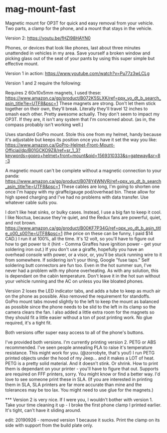 # mag-mount-fast
Magnetic mount for OP3T for quick and easy removal from your vehicle.  Two parts, a clamp for the phone, and a mount that stays in the vehicle.

Version 2: https://youtu.be/fHZl98HAYN0

Phones, or devices that look like phones, last about three minutes unattended in vehicles in my area.  Save yourself a broken window and picking glass out of the seat of your pants by using this super simple but effective mount.

Version 1 in action: https://www.youtube.com/watch?v=Pu77z3wLCLg

Version 1 and 2 require the following:

Requires 2 60x10x5mm magnets, I used these: https://www.amazon.ca/gp/product/B072K5SLXK/ref=ppx_yo_dt_b_search_asin_title?ie=UTF8&psc=1
These magnets are strong.  Don't let them stick together on their own, they'll break.  Literally they'll travel 12 inches to smash each other.  Pretty awesome actually.  They don't seem to impact my OP3T.  If they are, it isn't any system that I'm concerned about.  (as in, the compass probably isn't working well.)  

Uses standard GoPro mount.  Stole this one from my helmet, handy because it's adjustable but keeps its position once you have it set the way you like: https://www.amazon.ca/GoPro-Helmet-Front-Mount-Official/dp/B01GCKO9Z8/ref=sr_1_3?keywords=gopro+helmet+front+mount&qid=1569310333&s=gateway&sr=8-3

A magnetic mount can't be complete without a magnetic connection to your panda: https://www.amazon.ca/gp/product/B078Y4WNVR/ref=ppx_yo_dt_b_search_asin_title?ie=UTF8&psc=1
These cables are long, I'm going to shorten one once I'm happy with my giraffe/gauge pod/overhead bin.  These allow for high speed charging and I've had no problems with data transfer.  Use whatever cable suits you.  

I don't like heat sinks, or bulky cases.  Instead, I use a big fan to keep it cool.  I like Noctua, because they're quiet, and the Redux fans are powerful, quiet, and not brown.  https://www.amazon.ca/gp/product/B00KF7P34G/ref=ppx_yo_dt_b_asin_title_o00_s00?ie=UTF8&psc=1 (the price on these can be funny, I paid $14 CAD.)  I run it at 100%, all the time.  It's 12 volt, so you'll have to figure out how to get power to it (hint - Comma Giraffes have ignition power - get your soldering iron out.)  If you don't use a giraffe, hopefully you have an overhead console with power, or a visor, or, you'll be stuck running wire to it from somewhere.  If soldering isn't your thing, Google "fuse taps."  Self soldering butt connectors are fun too.  Even in the hot summer sun, I've never had a problem with my phone overheating.  As with any solution, this is dependant on the cabin temperature.  Don't leave it in the hot sun without your vehicle running and the AC on unless you like bloated phones.

Version 2 loses the LED indicator tabs, and adds a tube to keep as much air on the phone as possible.  Also removed the requirement for standoffs.  GoPro mount tabs moved slightly to the left to keep the mount as balanced as possible since the phone needs to be slid to the left in its clamp so the camera clears the fan.  I also added a little extra room for the magnets so they should fit a little easier without a ton of post printing work.  No glue required, it's a tight fit.

Both versions offer super easy access to all of the phone's buttons.

I've provided both versions.  I'm currently printing version 2.  PETG or ABS recommended.  I've seen people annealing PLA to raise it's temperature resistance.  This might work for you.  (@zorrobyte, that's you!)  I run PETG printed objects under the hood of my Jeep... and it makes a LOT of heat.  PETG is a pretty solid material.  And it doesn't stink.  Or shrink.  How to print them is dependant on your printer - you'll have to figure that out.  Supports are required on FFF printers, sorry.  You might know or find a better way.  I'd love to see someone print these in SLA.  (If you are interested in printing them in SLA, SLA printers are far more accurate than mine and the tolerances may be too lax.  You might need to use glue for the magnets.)

*** Version 2 is very nice.  If I were you, I wouldn't bother with version 1.  Take your time cleaning it up - I broke the first phone clamp I printed earlier.  It's tight, can't have it sliding around.  

edit: 20190926 - removed version 1 because it sucks.  Print the clamp on its side with support from the build plate only.  
